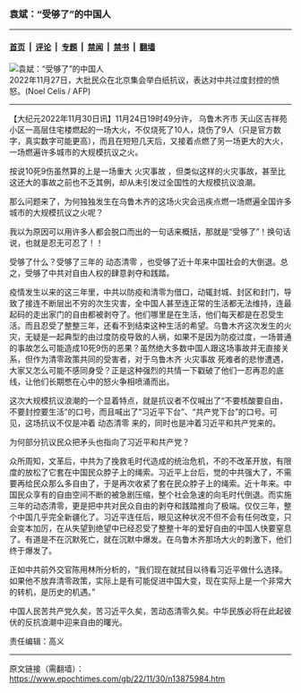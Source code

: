### 袁斌：“受够了”的中国人

---

#### [首页](../../../..?n13875984) &nbsp;|&nbsp; [评论](../../../../../epoch-comment?n13875984) &nbsp;|&nbsp; [专题](../../../../../epoch-special?n13875984) &nbsp;|&nbsp; [禁闻](../../../../../epoch-news?n13875984) &nbsp;|&nbsp; [禁书](../../../../../books?n13875984) &nbsp;|&nbsp; [翻墙](https://github.com/gfw-breaker/nogfw/blob/master/README.md?n13875984)


<div><img alt="袁斌：“受够了”的中国人" class="attachment-djy_600_400 size-djy_600_400 wp-post-image" src="https://i.epochtimes.com/assets/uploads/2022/11/id13875997-000_32V69G9-.jpeg"/>
<div class="caption">
 2022年11月27日，大批民众在北京集会举白纸抗议，表达对中共过度封控的愤怒。(Noel Celis / AFP)
</div></div><hr/><div class="post_content" id="artbody" itemprop="articleBody">
 <!-- article content begin -->
 <p>
  【大纪元2022年11月30日讯】11月24日19时49分许，
  <ok href="https://www.epochtimes.com/gb/tag/%E4%B9%8C%E9%B2%81%E6%9C%A8%E9%BD%90%E5%B8%82.html">
   乌鲁木齐市
  </ok>
  天山区吉祥苑小区一高层住宅楼燃起的一场大火，不仅烧死了10人，烧伤了9人（只是官方数字，真实数字可能更高），而且在短短几天后，又接着点燃了另一场更大的大火，一场燃遍许多城市的大规模抗议之火。
 </p>
 <p>
  按说10死9伤虽然算的上是一场重大
  <ok href="https://www.epochtimes.com/gb/tag/%E7%81%AB%E7%81%BE%E4%BA%8B%E6%95%85.html">
   火灾事故
  </ok>
  ，但类似这样的火灾事故，甚至比这还大的事故之前也不乏其例，却从未引发过全国性的大规模抗议浪潮。
 </p>
 <p>
  那么问题来了，为何独独发生在乌鲁木齐的这场火灾会迅疾点燃一场燃遍全国许多城市的大规模抗议之火呢？
 </p>
 <p>
  我以为原因可以用许多人都会脱口而出的一句话来概括，那就是“受够了”！换句话说，也就是忍无可忍了！！
 </p>
 <p>
  受够了什么？受够了三年的
  <ok href="https://www.epochtimes.com/gb/tag/%E5%8A%A8%E6%80%81%E6%B8%85%E9%9B%B6.html">
   动态清零
  </ok>
  ，也受够了近十年来中国社会的大倒退。总之，受够了中共对自由人权的肆意剥夺和践踏。
 </p>
 <p>
  疫情发生以来的这三年里，中共以防疫和清零为借口，动辄封城、封区和封门，导致了接连不断层出不穷的次生灾害，全中国人甚至连正常的生活都无法维持，连最起码的走出家门的自由都被剥夺了。他们哪里是在生活，他们每天都是在忍受生活。而且忍受了整整三年，还看不到结束这种生活的希望。乌鲁木齐这次发生的火灾，无疑是一起典型的由过度防疫导致的人祸，如果不是因为防疫过度，一场普通的事故怎么可能造成10死9伤的恶果？虽然绝大多数中国人跟这场事故并无直接关系，但作为清零政策共同的受害者，对于乌鲁木齐
  <ok href="https://www.epochtimes.com/gb/tag/%E7%81%AB%E7%81%BE%E4%BA%8B%E6%95%85.html">
   火灾事故
  </ok>
  死难者的悲惨遭遇，大家又怎么可能不感同身受？正是这种强烈的共情一下戳破了他们一忍再忍的底线，让他们长期憋在心中的怒火争相喷涌而出。
 </p>
 <p>
  这次大规模抗议浪潮的一个显着特点，就是抗议者不仅喊出了“不要核酸要自由，不要封控要生活”的口号，而且喊出了“习近平下台”、“共产党下台”的口号。可见，这场抗议不仅是冲着
  <ok href="https://www.epochtimes.com/gb/tag/%E5%8A%A8%E6%80%81%E6%B8%85%E9%9B%B6.html">
   动态清零
  </ok>
  来的，同时也是冲着习近平和共产党来的。
 </p>
 <p>
  为何部分抗议民众把矛头也指向了习近平和共产党？
 </p>
 <p>
  众所周知，文革后，中共为了挽救毛时代造成的统治危机，不的不改革开放，有限度的放松了它套在中国民众脖子上的绳索。习近平上台后，觉的中共强大了，不需要再给民众那么多自由了，于是再次收紧了套在民众脖子上的绳索。近十年来。中国民众享有的自由空间不断的被急剧压缩，整个社会急速的向毛时代倒退。而实施三年的动态清零，更是把中共对民众自由的剥夺和践踏推向了极端。仅仅三年，整个中国几乎完全新疆化了。习近平连任后，眼见这种状况不但不会有任何改变，只会变本加厉，在从失望到绝望中已经忍受了整整十年的爱好自由的中国人快要窒息了。有道是不在沉默死亡，就在沉默中爆发。在乌鲁木齐那场大火的刺激下，他们终于爆发了。
 </p>
 <p>
  正如中共前外交官陈用林所分析的，“我们现在就拭目以待看习近平做什么选择。如果他不放弃清零政策，实际上是有可能促进中国大变，现在实际上是一个非常大的转机，是历史的机遇。”
 </p>
 <p>
  中国人民苦共产党久矣，苦习近平久矣，苦动态清零久矣。中华民族必将在此起彼伏的反抗浪潮中迎来自由的曙光。
 </p>
 <p>
  责任编辑：高义
 </p>
 <!-- article content end -->
 <div id="below_article_ad">
 </div>
</div>


---

原文链接（需翻墙）：https://www.epochtimes.com/gb/22/11/30/n13875984.htm